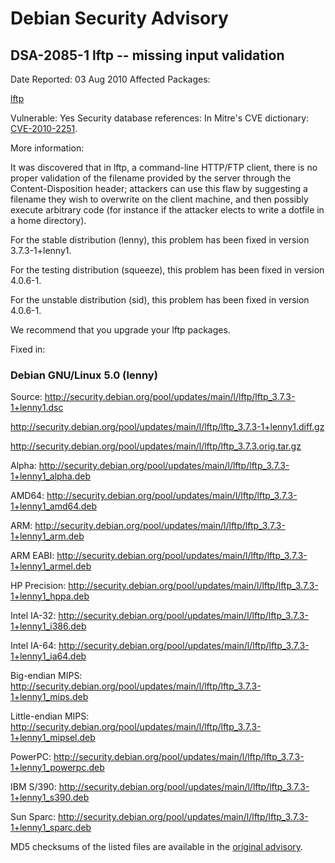 
Debian Security Advisory
========================


DSA-2085-1 lftp -- missing input validation
-------------------------------------------



Date Reported:
03 Aug 2010
Affected Packages:

[lftp](https://packages.debian.org/src:lftp)

Vulnerable:
Yes
Security database references:
In Mitre's CVE dictionary: [CVE-2010-2251](https://security-tracker.debian.org/tracker/CVE-2010-2251).  

More information:

It was discovered that in lftp, a command-line HTTP/FTP client, there is
no proper validation of the filename provided by the server through the
Content-Disposition header; attackers can use this flaw by suggesting a
filename they wish to overwrite on the client machine, and then possibly
execute arbitrary code (for instance if the attacker elects to write a
dotfile in a home directory).


For the stable distribution (lenny), this problem has been fixed in
version 3.7.3-1+lenny1.


For the testing distribution (squeeze), this problem has been fixed in
version 4.0.6-1.


For the unstable distribution (sid), this problem has been fixed in
version 4.0.6-1.


We recommend that you upgrade your lftp packages.



Fixed in:

### Debian GNU/Linux 5.0 (lenny)



Source:
 <http://security.debian.org/pool/updates/main/l/lftp/lftp_3.7.3-1+lenny1.dsc>  

<http://security.debian.org/pool/updates/main/l/lftp/lftp_3.7.3-1+lenny1.diff.gz>  

<http://security.debian.org/pool/updates/main/l/lftp/lftp_3.7.3.orig.tar.gz>  

Alpha:
 <http://security.debian.org/pool/updates/main/l/lftp/lftp_3.7.3-1+lenny1_alpha.deb>  

AMD64:
 <http://security.debian.org/pool/updates/main/l/lftp/lftp_3.7.3-1+lenny1_amd64.deb>  

ARM:
 <http://security.debian.org/pool/updates/main/l/lftp/lftp_3.7.3-1+lenny1_arm.deb>  

ARM EABI:
 <http://security.debian.org/pool/updates/main/l/lftp/lftp_3.7.3-1+lenny1_armel.deb>  

HP Precision:
 <http://security.debian.org/pool/updates/main/l/lftp/lftp_3.7.3-1+lenny1_hppa.deb>  

Intel IA-32:
 <http://security.debian.org/pool/updates/main/l/lftp/lftp_3.7.3-1+lenny1_i386.deb>  

Intel IA-64:
 <http://security.debian.org/pool/updates/main/l/lftp/lftp_3.7.3-1+lenny1_ia64.deb>  

Big-endian MIPS:
 <http://security.debian.org/pool/updates/main/l/lftp/lftp_3.7.3-1+lenny1_mips.deb>  

Little-endian MIPS:
 <http://security.debian.org/pool/updates/main/l/lftp/lftp_3.7.3-1+lenny1_mipsel.deb>  

PowerPC:
 <http://security.debian.org/pool/updates/main/l/lftp/lftp_3.7.3-1+lenny1_powerpc.deb>  

IBM S/390:
 <http://security.debian.org/pool/updates/main/l/lftp/lftp_3.7.3-1+lenny1_s390.deb>  

Sun Sparc:
 <http://security.debian.org/pool/updates/main/l/lftp/lftp_3.7.3-1+lenny1_sparc.deb>  


MD5 checksums of the listed files are available in the [original advisory](https://lists.debian.org/debian-security-announce/2010/msg00130.html).





